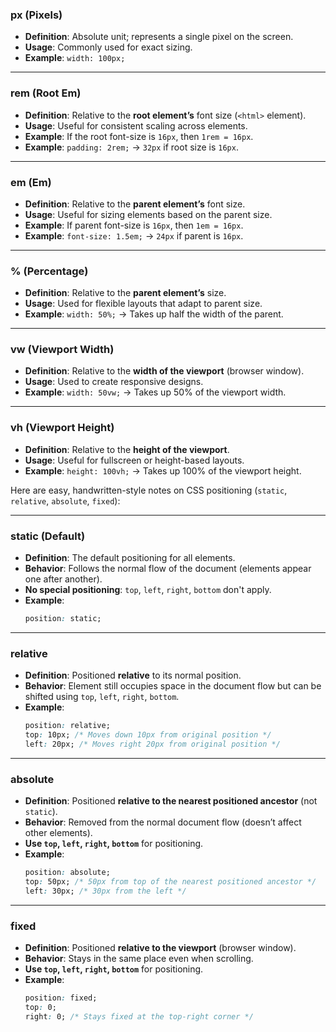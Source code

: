 

### **px (Pixels)**
- **Definition**: Absolute unit; represents a single pixel on the screen.
- **Usage**: Commonly used for exact sizing.
- **Example**: `width: 100px;`

---

### **rem (Root Em)**
- **Definition**: Relative to the **root element’s** font size (`<html>` element).
- **Usage**: Useful for consistent scaling across elements.
- **Example**: If the root font-size is `16px`, then `1rem = 16px`.
- **Example**: `padding: 2rem;` → `32px` if root size is `16px`.

---

### **em (Em)**
- **Definition**: Relative to the **parent element’s** font size.
- **Usage**: Useful for sizing elements based on the parent size.
- **Example**: If parent font-size is `16px`, then `1em = 16px`.
- **Example**: `font-size: 1.5em;` → `24px` if parent is `16px`.

---

### **% (Percentage)**
- **Definition**: Relative to the **parent element’s** size.
- **Usage**: Used for flexible layouts that adapt to parent size.
- **Example**: `width: 50%;` → Takes up half the width of the parent.

---

### **vw (Viewport Width)**
- **Definition**: Relative to the **width of the viewport** (browser window).
- **Usage**: Used to create responsive designs.
- **Example**: `width: 50vw;` → Takes up 50% of the viewport width.

---

### **vh (Viewport Height)**
- **Definition**: Relative to the **height of the viewport**.
- **Usage**: Useful for fullscreen or height-based layouts.
- **Example**: `height: 100vh;` → Takes up 100% of the viewport height.

Here are easy, handwritten-style notes on CSS positioning (`static`, `relative`, `absolute`, `fixed`):

---

### **static (Default)**
- **Definition**: The default positioning for all elements.
- **Behavior**: Follows the normal flow of the document (elements appear one after another).
- **No special positioning**: `top`, `left`, `right`, `bottom` don't apply.
- **Example**:
  ```css
  position: static;
  ```

---

### **relative**
- **Definition**: Positioned **relative** to its normal position.
- **Behavior**: Element still occupies space in the document flow but can be shifted using `top`, `left`, `right`, `bottom`.
- **Example**:
  ```css
  position: relative;
  top: 10px; /* Moves down 10px from original position */
  left: 20px; /* Moves right 20px from original position */
  ```

---

### **absolute**
- **Definition**: Positioned **relative to the nearest positioned ancestor** (not `static`).
- **Behavior**: Removed from the normal document flow (doesn’t affect other elements).
- **Use `top`, `left`, `right`, `bottom`** for positioning.
- **Example**:
  ```css
  position: absolute;
  top: 50px; /* 50px from top of the nearest positioned ancestor */
  left: 30px; /* 30px from the left */
  ```

---

### **fixed**
- **Definition**: Positioned **relative to the viewport** (browser window).
- **Behavior**: Stays in the same place even when scrolling.
- **Use `top`, `left`, `right`, `bottom`** for positioning.
- **Example**:
  ```css
  position: fixed;
  top: 0;
  right: 0; /* Stays fixed at the top-right corner */
  ```

